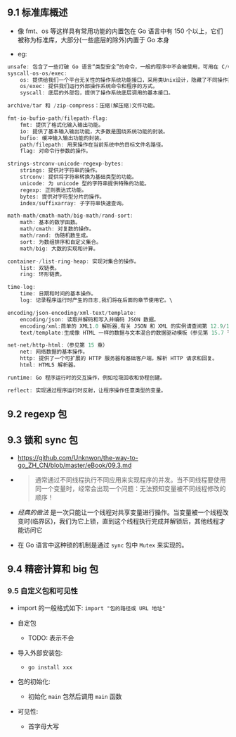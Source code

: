 ## 9.1 标准库概述
* 像 fmt、os 等这样具有常用功能的内置包在 Go 语言中有 150 个以上，它们被称为标准库，大部分(一些底层的除外)内置于 Go 本身

* eg:
```go
unsafe: 包含了一些打破 Go 语言“类型安全”的命令，一般的程序中不会被使用，可用在 C/C++ 程序的调用中。
syscall-os-os/exec:
    os: 提供给我们一个平台无关性的操作系统功能接口，采用类Unix设计，隐藏了不同操作系统间差异，让不同的文件系统和操作系统对象表现一致。
    os/exec: 提供我们运行外部操作系统命令和程序的方式。
    syscall: 底层的外部包，提供了操作系统底层调用的基本接口。

archive/tar 和 /zip-compress：压缩(解压缩)文件功能。

fmt-io-bufio-path/filepath-flag:
    fmt: 提供了格式化输入输出功能。
    io: 提供了基本输入输出功能，大多数是围绕系统功能的封装。
    bufio: 缓冲输入输出功能的封装。
    path/filepath: 用来操作在当前系统中的目标文件名路径。
    flag: 对命令行参数的操作。　　

strings-strconv-unicode-regexp-bytes:
    strings: 提供对字符串的操作。
    strconv: 提供将字符串转换为基础类型的功能。
    unicode: 为 unicode 型的字符串提供特殊的功能。
    regexp: 正则表达式功能。
    bytes: 提供对字符型分片的操作。
    index/suffixarray: 子字符串快速查询。

math-math/cmath-math/big-math/rand-sort:
    math: 基本的数学函数。
    math/cmath: 对复数的操作。
    math/rand: 伪随机数生成。
    sort: 为数组排序和自定义集合。
    math/big: 大数的实现和计算。 　　

container-/list-ring-heap: 实现对集合的操作。
    list: 双链表。
    ring: 环形链表。

time-log:
    time: 日期和时间的基本操作。
    log: 记录程序运行时产生的日志,我们将在后面的章节使用它。\

encoding/json-encoding/xml-text/template:
    encoding/json: 读取并解码和写入并编码 JSON 数据。
    encoding/xml:简单的 XML1.0 解析器,有关 JSON 和 XML 的实例请查阅第 12.9/10 章节。
    text/template:生成像 HTML 一样的数据与文本混合的数据驱动模板（参见第 15.7 节）。

net-net/http-html:（参见第 15 章）
    net: 网络数据的基本操作。
    http: 提供了一个可扩展的 HTTP 服务器和基础客户端，解析 HTTP 请求和回复。
    html: HTML5 解析器。

runtime: Go 程序运行时的交互操作，例如垃圾回收和协程创建。

reflect: 实现通过程序运行时反射，让程序操作任意类型的变量。
```


## 9.2 regexp 包


## 9.3 锁和 sync 包
* https://github.com/Unknwon/the-way-to-go_ZH_CN/blob/master/eBook/09.3.md

* >通常通过不同线程执行不同应用来实现程序的并发。当不同线程要使用同一个变量时，经常会出现一个问题：无法预知变量被不同线程修改的顺序！

* _经典的做法_ 是一次只能让一个线程对共享变量进行操作。当变量被一个线程改变时(临界区)，我们为它上锁，直到这个线程执行完成并解锁后，其他线程才能访问它

* 在 Go 语言中这种锁的机制是通过 `sync` 包中 `Mutex` 来实现的。


## 9.4 精密计算和 big 包


### 9.5 自定义包和可见性
* import 的一般格式如下: `import "包的路径或 URL 地址"`

* 自定包
    * TODO: 表示不会

* 导入外部安装包:
    * `go install xxx`

* 包的初始化:
    * 初始化 `main` 包然后调用 `main` 函数

* 可见性:
    * 首字母大写
